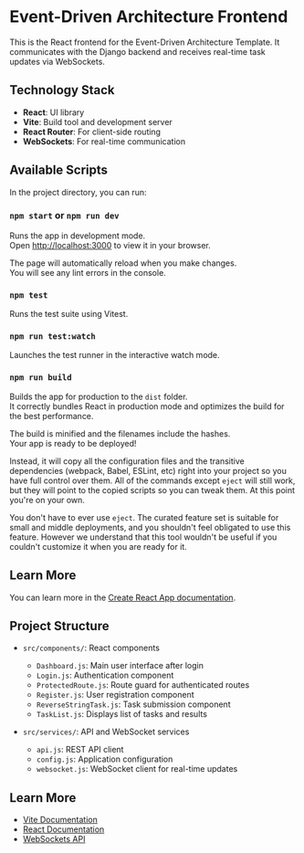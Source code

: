 # Event-Driven Architecture Frontend

This is the React frontend for the Event-Driven Architecture Template. It communicates with the Django backend and receives real-time task updates via WebSockets.

## Technology Stack

- **React**: UI library
- **Vite**: Build tool and development server
- **React Router**: For client-side routing
- **WebSockets**: For real-time communication

## Available Scripts

In the project directory, you can run:

### `npm start` or `npm run dev`

Runs the app in development mode.\
Open [http://localhost:3000](http://localhost:3000) to view it in your browser.

The page will automatically reload when you make changes.\
You will see any lint errors in the console.

### `npm test`

Runs the test suite using Vitest.

### `npm run test:watch`

Launches the test runner in the interactive watch mode.

### `npm run build`

Builds the app for production to the `dist` folder.\
It correctly bundles React in production mode and optimizes the build for the best performance.

The build is minified and the filenames include the hashes.\
Your app is ready to be deployed!

Instead, it will copy all the configuration files and the transitive dependencies (webpack, Babel, ESLint, etc) right into your project so you have full control over them. All of the commands except `eject` will still work, but they will point to the copied scripts so you can tweak them. At this point you're on your own.

You don't have to ever use `eject`. The curated feature set is suitable for small and middle deployments, and you shouldn't feel obligated to use this feature. However we understand that this tool wouldn't be useful if you couldn't customize it when you are ready for it.

## Learn More

You can learn more in the [Create React App documentation](https://facebook.github.io/create-react-app/docs/getting-started).

## Project Structure

- `src/components/`: React components
  - `Dashboard.js`: Main user interface after login
  - `Login.js`: Authentication component
  - `ProtectedRoute.js`: Route guard for authenticated routes
  - `Register.js`: User registration component
  - `ReverseStringTask.js`: Task submission component
  - `TaskList.js`: Displays list of tasks and results

- `src/services/`: API and WebSocket services
  - `api.js`: REST API client
  - `config.js`: Application configuration
  - `websocket.js`: WebSocket client for real-time updates

## Learn More

- [Vite Documentation](https://vitejs.dev/guide/)
- [React Documentation](https://reactjs.org/)
- [WebSockets API](https://developer.mozilla.org/en-US/docs/Web/API/WebSockets_API)
